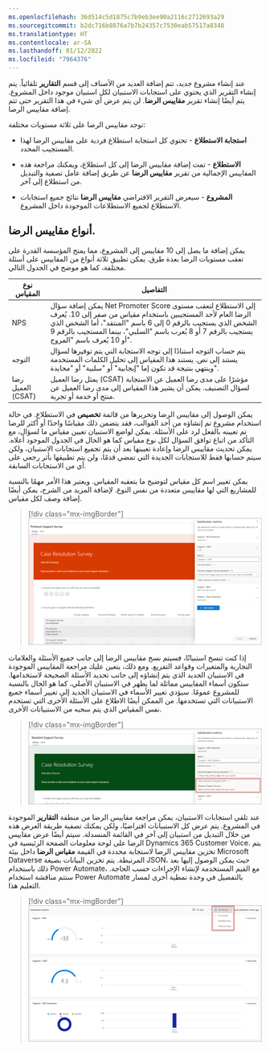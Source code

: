 ```yaml
---
ms.openlocfilehash: 36d514c5d1875c7b9eb3ee90a2116c2712693a29
ms.sourcegitcommit: b2dc716b8876a7b7b24357c7530eab57517a8348
ms.translationtype: HT
ms.contentlocale: ar-SA
ms.lasthandoff: 01/12/2022
ms.locfileid: "7964376"
---
```

عند إنشاء مشروع جديد، تتم إضافة العديد من الأصناف إلى قسم **التقارير** تلقائياً. يتم إنشاء التقرير الذي يحتوي على استجابات الاستبيان لكل استبيان موجود داخل المشروع. يتم أيضًا إنشاء تقرير **مقاييس الرضا**. لن يتم عرض أي شيء في هذا التقرير حتى تتم إضافة مقاييس الرضا.

توجد مقاييس الرضا على ثلاثة مستويات مختلفة:

- **استجابة الاستطلاع** - تحتوي كل استجابة استطلاع فردية على مقاييس الرضا لهذا المستجيب المحدد.

- **الاستطلاع** - تمت إضافة مقاييس الرضا إلى كل استطلاع، ويمكنك مراجعة هذه المقاييس الإجمالية من تقرير **مقاييس الرضا** عن طريق إضافة عامل تصفية والتبديل من استطلاع إلى آخر.

- **المشروع** - سيعرض التقرير الافتراضي **مقاييس الرضا** نتائج جميع استجابات الاستطلاع لجميع الاستطلاعات الموجودة داخل المشروع.

## <a name="types-of-satisfaction-metrics"></a>أنواع مقاييس الرضا.

يمكن إضافة ما يصل إلى 10 مقاييس إلى المشروع، مما يمنح المؤسسة القدرة على تعقب مستويات الرضا بعدة طرق. يمكن تطبيق ثلاثة أنواع من المقاييس على أسئلة مختلفة، كما هو موضح في الجدول التالي.


|     نوع المقياس    |     التفاصيل                                                                                                                                                                                                                                                                                           |
|--------------------|-------------------------------------------------------------------------------------------------------------------------------------------------------------------------------------------------------------------------------------------------------------------------------------------------------|
|     NPS            |     يمكن إضافة سؤال Net Promoter Score إلى الاستطلاع لتعقب مستوى الرضا العام لأحد المستجيبين باستخدام مقياس من صفر إلى 10. يُعرف الشخص الذي يستجيب بالرقم 0 إلى 6 باسم "المنتقد"، أما الشخص الذي يستجيب بالرقم 7 أو 8 يُعرب باسم "السلبي"، بينما المستجيب بالرقم 9 أو 10 يُعرف باسم "المروج".     |
|     التوجه      |     يتم حساب التوجه استنادًا إلى توجه الاستجابة التي يتم توفيرها لسؤال يستند إلى نص. يستند هذا المقياس إلى تحليل الكلمات المستخدمة وينتهي بنتيجة قد تكون إما "إيجابية" أو "سلبية" أو "محايدة".                                                                                    |
|     رضا العميل (CSAT)‬‬‬‬           |     يمثل رضا العميل (CSAT) مؤشرًا على مدى رضا العميل عن الاستجابة لسؤال التصنيف. يمكن أن يشير هذا المقياس إلى مدى رضا العميل عن منتج أو خدمة أو تجربة.                                                           |

يمكن الوصول إلى مقاييس الرضا وتحريرها من قائمة **تخصيص** في الاستطلاع. في حالة استخدام مشروع تم إنشاؤه من أحد القوالب، فقد يتضمن ذلك مقياسًا واحدًا أو أكثر للرضا تم تعيينه بالفعل لرد على الأسئلة. يمكن لواضع الاستبيان تعيين مقياس ما لسؤال، مع التأكد من اتباع توافق السؤال لكل نوع مقياس كما هو الحال في الجدول الموجود أعلاه. يمكن تحديث مقاييس الرضا وإعادة تعيينها بعد أن يتم تجميع استجابات الاستبيان، ولكن سيتم حسابها فقط للاستجابات الجديدة التي تمضي قدمًا، ولن يتم تطبيقها بأثر رجعي على أي من الاستجابات السابقة.

يمكن تغيير اسم كل مقياس لتوضيح ما يتعقبه المقياس. ويعتبر هذا الأمر مهمًا بالنسبة للمشاريع التي لها مقاييس متعددة من نفس النوع. لإضافة المزيد من الشرح، يمكن أيضًا إضافة وصف لكل مقياس.

> [!div class="mx-imgBorder"]
> [![تحديد مقاييس الرضا لاستبيان دقة الحالة.](../media/unit-3-3-sat.png)](../media/unit-3-3-sat.png#lightbox)

إذا كنت تنسخ استبيانًا، فسيتم نسخ مقاييس الرضا إلى جانب جميع الأسئلة والعلامات التجارية والمتغيرات وقواعد التفريع. ومع ذلك، يتعين عليك مراجعة المقاييس الموجودة في الاستبيان الجديد الذي يتم إنشاؤه إلى جانب تحديد الأسئلة الصحيحة لاستخدامها. ستكون أسماء المقاييس مماثلة لما يظهر في الاستبيان الأصلي، كما هو الحال بالنسبة للمشروع عمومًا. سيؤدي تغيير الأسماء في الاستبيان الجديد إلى تغيير أسماء جميع الاستبيانات التي تستخدمها. من الممكن أيضًا الاطلاع على الأسئلة الأخرى التي تستخدم نفس المقياس الذي يتم سحبه من الاستبيانات الأخرى.

> [!div class="mx-imgBorder"]
> [![تحديد مقاييس الرضا الموجودة في استبيان منسوخ.](../media/unit-3-3-sat-copy.png)](../media/unit-3-3-sat-copy.png#lightbox)

عند تلقي استجابات الاستبيان، يمكن مراجعة مقاييس الرضا من منطقة **التقارير** الموجودة في المشروع. يتم عرض كل الاستبيانات افتراضيًا، ولكن يمكنك تصفية طريقة العرض هذه من خلال التبديل من استبيان إلى آخر في القائمة المنسدلة. سيتم أيضًا عرض مقاييس الرضا على لوحة معلومات الصفحة الرئيسية في Dynamics 365 Customer Voice. يتم تخزين مقاييس الرضا لاستجابة محددة في القيمة **مقياس الرضا** داخل بيئة Microsoft Dataverse المرتبطة. يتم تخزين البيانات بصيغة JSON، حيث يمكن الوصول إليها بعد ذلك باستخدام Power Automate، مع القيم المستخدمة لإنشاء الإجراءات حسب الحاجة. ستتم مناقشة استخدام Power Automate بالتفصيل في وحدة نمطية أخرى لمسار التعليم هذا.

> [!div class="mx-imgBorder"]
> [![تقرير عن مقاييس الرضا باستخدام القائمة المنسدلة لتحديد كل الاستبيانات المميزة.](../media/unit-3-3-dashboard.png)](../media/unit-3-3-dashboard.png#lightbox)
